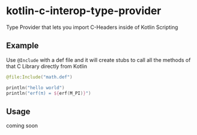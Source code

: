 # kotlin-c-interop-type-provider

Type Provider that lets you import C-Headers inside of Kotlin Scripting

## Example

Use `@Include` with a def file and it will create stubs to call all the methods of that C Library directly from Kotlin

```kotlin
@file:Include("math.def")

println("hello world")
println("erf(π) = ${erf(M_PI)}")
```

## Usage

coming soon
